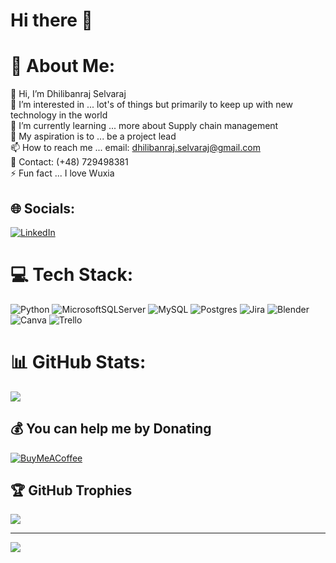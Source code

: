 # Hi there 👋

# 💫 About Me:
👋 Hi, I’m Dhilibanraj Selvaraj<br>👀 I’m interested in ... lot's of things but primarily to keep up with new technology in the world<br>🌱 I’m currently learning ... more about Supply chain management<br>💞️ My aspiration is to ... be a project lead<br>📫 How to reach me ... email: dhilibanraj.selvaraj@gmail.com<br>💬 Contact: (+48) 729498381<br>⚡ Fun fact ... I love Wuxia


## 🌐 Socials:
[![LinkedIn](https://img.shields.io/badge/LinkedIn-%230077B5.svg?logo=linkedin&logoColor=white)](https://www.linkedin.com/in/dhilibanraj-selvaraj-896b10232/)

# 💻 Tech Stack:
![Python](https://img.shields.io/badge/python-3670A0?style=plastic&logo=python&logoColor=ffdd54) ![MicrosoftSQLServer](https://img.shields.io/badge/Microsoft%20SQL%20Sever-CC2927?style=plastic&logo=microsoft%20sql%20server&logoColor=white) ![MySQL](https://img.shields.io/badge/mysql-%2300f.svg?style=plastic&logo=mysql&logoColor=white) ![Postgres](https://img.shields.io/badge/postgres-%23316192.svg?style=plastic&logo=postgresql&logoColor=white) ![Jira](https://img.shields.io/badge/jira-%230A0FFF.svg?style=plastic&logo=jira&logoColor=white) ![Blender](https://img.shields.io/badge/blender-%23F5792A.svg?style=plastic&logo=blender&logoColor=white) ![Canva](https://img.shields.io/badge/Canva-%2300C4CC.svg?style=plastic&logo=Canva&logoColor=white) ![Trello](https://img.shields.io/badge/Trello-%23026AA7.svg?style=plastic&logo=Trello&logoColor=white)

# 📊 GitHub Stats:

![](https://github-readme-streak-stats.herokuapp.com/?user=DhilibanrajSelvaraj&theme=nightowl&hide_border=false)<br/>

  ## 💰 You can help me by Donating
  [![BuyMeACoffee](https://img.shields.io/badge/Buy%20Me%20a%20Coffee-ffdd00?style=for-the-badge&logo=buy-me-a-coffee&logoColor=black)](https://www.buymeacoffee.com/dhilibanrau)

  ## 🏆 GitHub Trophies
![](https://github-profile-trophy.vercel.app/?username=DhilibanrajSelvaraj&theme=matrix&no-frame=false&no-bg=false&margin-w=4)

---
[![](https://visitcount.itsvg.in/api?id=DhilibanrajSelvaraj&icon=7&color=1)](https://visitcount.itsvg.in)



<!-- Proudly created with GPRM ( https://gprm.itsvg.in ) -->

